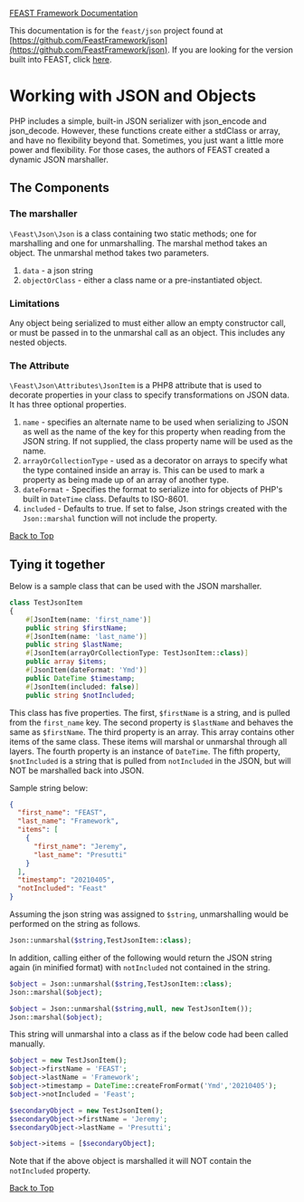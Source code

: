 [FEAST Framework Documentation](index.md)

This documentation is for the `feast/json` project found
at [https://github.com/FeastFramework/json](https://github.com/FeastFramework/json). If you are looking for the version
built into FEAST, click [here](json.md).

# Working with JSON and Objects

PHP includes a simple, built-in JSON serializer with json_encode and json_decode. However, these functions create either
a stdClass or array, and have no flexibility beyond that. Sometimes, you just want a little more power and flexibility.
For those cases, the authors of FEAST created a dynamic JSON marshaller.

## The Components

### The marshaller

`\Feast\Json\Json` is a class containing two static methods; one for marshalling and one for unmarshalling. The marshal
method takes an object. The unmarshal method takes two parameters.

1. `data` - a json string
2. `objectOrClass` - either a class name or a pre-instantiated object.

### Limitations

Any object being serialized to must either allow an empty constructor call, or must be passed in to the unmarshal call
as an object. This includes any nested objects.

### The Attribute

`\Feast\Json\Attributes\JsonItem` is a PHP8 attribute that is used to decorate properties in your class to specify
transformations on JSON data. It has three optional properties.

1. `name` - specifies an alternate name to be used when serializing to JSON as well as the name of the key for this
   property when reading from the JSON string. If not supplied, the class property name will be used as the name.
2. `arrayOrCollectionType` - used as a decorator on arrays to specify what the type contained inside an array is. This
   can be used to mark a property as being made up of an array of another type.
3. `dateFormat` - Specifies the format to serialize into for objects of PHP's built in `DateTime` class. Defaults to
   ISO-8601.
4. `included` - Defaults to true. If set to false, Json strings created with the `Json::marshal` function will not
   include the property.

[Back to Top](#working-with-json-and-objects)

## Tying it together

Below is a sample class that can be used with the JSON marshaller.

```php
class TestJsonItem
{
    #[JsonItem(name: 'first_name')]
    public string $firstName;
    #[JsonItem(name: 'last_name')]
    public string $lastName;
    #[JsonItem(arrayOrCollectionType: TestJsonItem::class)]
    public array $items;
    #[JsonItem(dateFormat: 'Ymd')]
    public DateTime $timestamp;
    #[JsonItem(included: false)]
    public string $notIncluded;
```

This class has five properties. The first, `$firstName` is a string, and is pulled from the `first_name` key. The second
property is `$lastName` and behaves the same as `$firstName`. The third property is an array. This array contains other
items of the same class. These items will marshal or unmarshal through all layers. The fourth property is an instance
of `DateTime`. The fifth property, `$notIncluded` is a string that is pulled from `notIncluded` in the JSON, but will
NOT be marshalled back into JSON.

Sample string below:

```json
{
  "first_name": "FEAST",
  "last_name": "Framework",
  "items": [
    {
      "first_name": "Jeremy",
      "last_name": "Presutti"
    }
  ],
  "timestamp": "20210405",
  "notIncluded": "Feast"
}
```

Assuming the json string was assigned to `$string`, unmarshalling would be performed on the string as follows.

```php
Json::unmarshal($string,TestJsonItem::class);
```

In addition, calling either of the following would return the JSON string again (in minified format)  with `notIncluded`
not contained in the string.

```php
$object = Json::unmarshal($string,TestJsonItem::class);
Json::marshal($object);
```

```php
$object = Json::unmarshal($string,null, new TestJsonItem());
Json::marshal($object);
```

This string will unmarshal into a class as if the below code had been called manually.

```php
$object = new TestJsonItem();
$object->firstName = 'FEAST';
$object->lastName = 'Framework';
$object->timestamp = DateTime::createFromFormat('Ymd','20210405');
$object->notIncluded = 'Feast';

$secondaryObject = new TestJsonItem();
$secondaryObject->firstName = 'Jeremy';
$secondaryObject->lastName = 'Presutti';

$object->items = [$secondaryObject];
```

Note that if the above object is marshalled it will NOT contain the `notIncluded` property.

[Back to Top](#working-with-json-and-objects)

